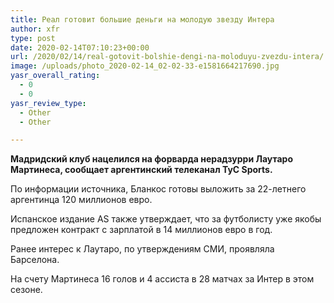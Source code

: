 ```yaml
---
title: Реал готовит большие деньги на молодую звезду Интера
author: xfr
type: post
date: 2020-02-14T07:10:23+00:00
url: /2020/02/14/real-gotovit-bolshie-dengi-na-moloduyu-zvezdu-intera/
image: /uploads/photo_2020-02-14_02-02-33-e1581664217690.jpg
yasr_overall_rating:
  - 0
  - 0
yasr_review_type:
  - Other
  - Other

---
```

**Мадридский клуб нацелился на форварда нерадзурри Лаутаро Мартинеса, сообщает аргентинский телеканал TyC Sports.**

По информации источника, Бланкос готовы выложить за 22-летнего аргентинца 120 миллионов евро.

Испанское издание AS также утверждает, что за футболисту уже якобы предложен контракт с зарплатой в 14 миллионов евро в год.

Ранее интерес к Лаутаро, по утверждениям СМИ, проявляла Барселона.

На счету Мартинеса 16 голов и 4 ассиста в 28 матчах за Интер в этом сезоне.
